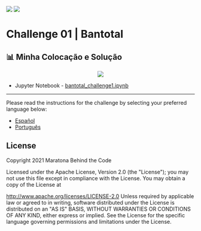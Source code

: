 [![](https://img.shields.io/badge/IBM%20Cloud-powered-blue.svg)](https://cloud.ibm.com)
[![](https://img.shields.io/discord/734849242153222221?logo=discord)](https://discord.gg/yJYmTGDWKH)

# Challenge 01 | Bantotal

## :bar_chart: Minha Colocação e Solução

<p align="center">
  <img src="https://github.com/Gttz/maratonadev2021-desafio-1-BANTOTAL/blob/main/images/ranking_maratona.png">
</p>

- Jupyter Notebook - [bantotal_challenge1.ipynb](https://nbviewer.org/github/Gttz/maratonadev2021-desafio-1-BANTOTAL/blob/main/bantotal_challenge1.ipynb)

---
Please read the instructions for the challenge by selecting your preferred language below:

- [Español](./doc/instructions/es.md)
- [Português](./doc/instructions/pt.md)

## License

Copyright 2021 Maratona Behind the Code

Licensed under the Apache License, Version 2.0 (the "License"); you may not use this file except in compliance with the License. You may obtain a copy of the License at

http://www.apache.org/licenses/LICENSE-2.0
Unless required by applicable law or agreed to in writing, software distributed under the License is distributed on an "AS IS" BASIS, WITHOUT WARRANTIES OR CONDITIONS OF ANY KIND, either express or implied. See the License for the specific language governing permissions and limitations under the License.
